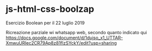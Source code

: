 # js-html-css-boolzap
Esercizio Boolean per il 22 luglio 2019

Ricreazione parziale wi whatsapp web, secondo quanto indicato qui https://docs.google.com/document/d/1dujso_x1_UTTAR-XmwuURIec2CR79Ap8z81flzSYckY/edit?usp=sharing